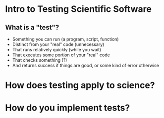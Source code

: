 # Intro to Testing Scientific Software



## What is a "test"?

* Something you can run (a program, script, function)
* Distinct from your "real" code (unnecessary)
* That runs relatively quickly (while you wait)
* That executes some portion of your "real" code
* That checks something (?)
* And returns success if things are good, or some kind of error otherwise





# How does testing apply to science?



# How do you implement tests?
